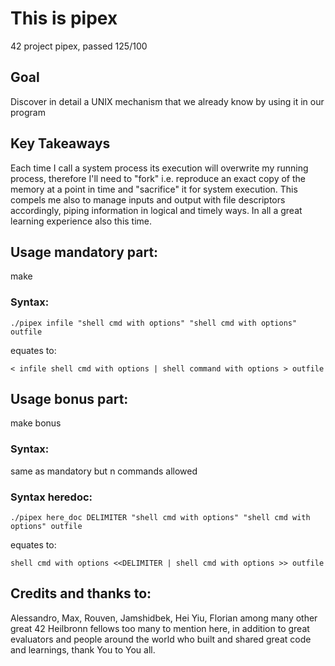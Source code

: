 # This is pipex
42 project pipex, passed 125/100

## Goal
Discover in detail a UNIX mechanism that we already know by using it in our program

## Key Takeaways
Each time I call a system process its execution will overwrite my running process, therefore I'll need to "fork"
i.e. reproduce an exact copy of the memory at a point in time and "sacrifice" it for system execution.
This compels me also to manage inputs and output with file descriptors accordingly, piping information in logical and timely ways.
In all a great learning experience also this time.

## Usage mandatory part:

make

### Syntax:

`./pipex infile "shell cmd with options" "shell cmd with options" outfile`

equates to:

`< infile shell cmd with options | shell command with options > outfile`

## Usage bonus part:

make bonus

### Syntax:
same as mandatory but n commands allowed

### Syntax heredoc:

`./pipex here_doc DELIMITER "shell cmd with options" "shell cmd with options" outfile`

equates to:

`shell cmd with options <<DELIMITER | shell cmd with options >> outfile`

## Credits and thanks to:
Alessandro, Max, Rouven, Jamshidbek, Hei Yiu, Florian among many other great 42 Heilbronn fellows too many to mention here, in addition to great evaluators and people around the world who built and shared great code and learnings, thank You to You all.
